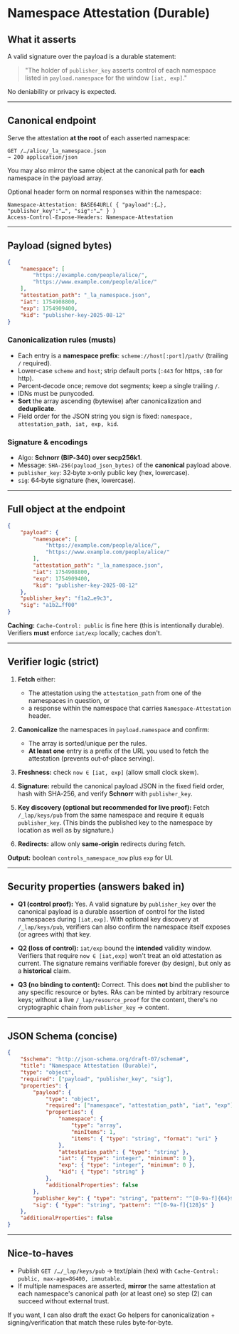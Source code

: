 # Namespace Attestation (Durable)

## What it asserts

A valid signature over the payload is a durable statement:

> "The holder of `publisher_key` asserts control of each namespace listed in `payload.namespace` for the window `[iat, exp]`."

No deniability or privacy is expected.

---

## Canonical endpoint

Serve the attestation **at the root** of each asserted namespace:

```
GET /…/alice/_la_namespace.json
→ 200 application/json
```

You may also mirror the same object at the canonical path for **each** namespace in the payload array.

Optional header form on normal responses within the namespace:

```
Namespace-Attestation: BASE64URL( { "payload":{…}, "publisher_key":"…", "sig":"…" } )
Access-Control-Expose-Headers: Namespace-Attestation
```

---

## Payload (signed bytes)

```json
{
    "namespace": [
        "https://example.com/people/alice/",
        "https://www.example.com/people/alice/"
    ],
    "attestation_path": "_la_namespace.json",
    "iat": 1754908800,
    "exp": 1754909400,
    "kid": "publisher-key-2025-08-12"
}
```

### Canonicalization rules (musts)

-   Each entry is a **namespace prefix**: `scheme://host[:port]/path/` (trailing `/` required).
-   Lower‑case `scheme` and `host`; strip default ports (`:443` for https, `:80` for http).
-   Percent‑decode once; remove dot segments; keep a single trailing `/`.
-   IDNs must be punycoded.
-   **Sort** the array ascending (bytewise) after canonicalization and **deduplicate**.
-   Field order for the JSON string you sign is fixed:
    `namespace, attestation_path, iat, exp, kid`.

### Signature & encodings

-   Algo: **Schnorr (BIP‑340) over secp256k1**.
-   Message: `SHA‑256(payload_json_bytes)` of the **canonical** payload above.
-   `publisher_key`: 32‑byte x‑only public key (hex, lowercase).
-   `sig`: 64‑byte signature (hex, lowercase).

---

## Full object at the endpoint

```json
{
    "payload": {
        "namespace": [
            "https://example.com/people/alice/",
            "https://www.example.com/people/alice/"
        ],
        "attestation_path": "_la_namespace.json",
        "iat": 1754908800,
        "exp": 1754909400,
        "kid": "publisher-key-2025-08-12"
    },
    "publisher_key": "f1a2…e9c3",
    "sig": "a1b2…ff00"
}
```

**Caching:** `Cache-Control: public` is fine here (this is intentionally durable). Verifiers **must** enforce `iat/exp` locally; caches don't.

---

## Verifier logic (strict)

1. **Fetch** either:

    - The attestation using the `attestation_path` from one of the namespaces in question, or
    - a response within the namespace that carries `Namespace-Attestation` header.

2. **Canonicalize** the namespaces in `payload.namespace` and confirm:

    - The array is sorted/unique per the rules.
    - **At least one** entry is a prefix of the URL you used to fetch the attestation (prevents out‑of‑place serving).

3. **Freshness:** check `now ∈ [iat, exp]` (allow small clock skew).
4. **Signature:** rebuild the canonical payload JSON in the fixed field order, hash with SHA‑256, and verify **Schnorr** with `publisher_key`.
5. **Key discovery (optional but recommended for live proof):**
   Fetch `/_lap/keys/pub` from the same namespace and require it equals `publisher_key`. (This binds the published key to the namespace by location as well as by signature.)
6. **Redirects:** allow only **same‑origin** redirects during fetch.

**Output:** boolean `controls_namespace_now` plus `exp` for UI.

---

## Security properties (answers baked in)

-   **Q1 (control proof):** Yes. A valid signature by `publisher_key` over the canonical payload is a durable assertion of control for the listed namespaces during `[iat,exp]`. With optional key discovery at `/_lap/keys/pub`, verifiers can also confirm the namespace itself exposes (or agrees with) that key.

-   **Q2 (loss of control):** `iat/exp` bound the **intended** validity window. Verifiers that require `now ∈ [iat,exp]` won't treat an old attestation as current. The signature remains verifiable forever (by design), but only as a **historical** claim.

-   **Q3 (no binding to content):** Correct. This does **not** bind the publisher to any specific resource or bytes. RAs can be minted by arbitrary resource keys; without a live `/_lap/resource_proof` for the content, there's no cryptographic chain from `publisher_key` → content.

---

## JSON Schema (concise)

```json
{
    "$schema": "http://json-schema.org/draft-07/schema#",
    "title": "Namespace Attestation (Durable)",
    "type": "object",
    "required": ["payload", "publisher_key", "sig"],
    "properties": {
        "payload": {
            "type": "object",
            "required": ["namespace", "attestation_path", "iat", "exp"],
            "properties": {
                "namespace": {
                    "type": "array",
                    "minItems": 1,
                    "items": { "type": "string", "format": "uri" }
                },
                "attestation_path": { "type": "string" },
                "iat": { "type": "integer", "minimum": 0 },
                "exp": { "type": "integer", "minimum": 0 },
                "kid": { "type": "string" }
            },
            "additionalProperties": false
        },
        "publisher_key": { "type": "string", "pattern": "^[0-9a-f]{64}$" },
        "sig": { "type": "string", "pattern": "^[0-9a-f]{128}$" }
    },
    "additionalProperties": false
}
```

---

## Nice-to-haves

-   Publish `GET /…/_lap/keys/pub` → text/plain (hex) with `Cache-Control: public, max-age=86400, immutable`.
-   If multiple namespaces are asserted, **mirror** the same attestation at each namespace's canonical path (or at least one) so step (2) can succeed without external trust.

If you want, I can also draft the exact Go helpers for canonicalization + signing/verification that match these rules byte‑for‑byte.
